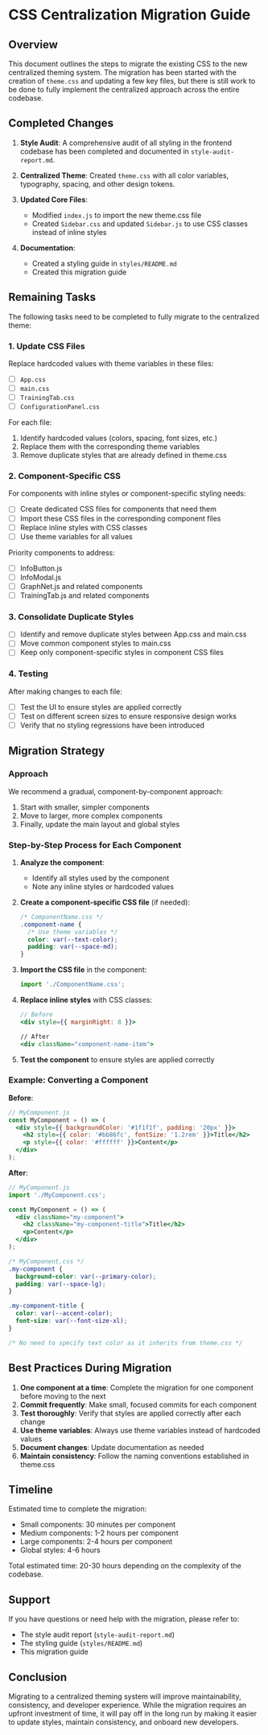 # CSS Centralization Migration Guide

## Overview

This document outlines the steps to migrate the existing CSS to the new centralized theming system. The migration has been started with the creation of `theme.css` and updating a few key files, but there is still work to be done to fully implement the centralized approach across the entire codebase.

## Completed Changes

1. **Style Audit**: A comprehensive audit of all styling in the frontend codebase has been completed and documented in `style-audit-report.md`.

2. **Centralized Theme**: Created `theme.css` with all color variables, typography, spacing, and other design tokens.

3. **Updated Core Files**:
   - Modified `index.js` to import the new theme.css file
   - Created `Sidebar.css` and updated `Sidebar.js` to use CSS classes instead of inline styles

4. **Documentation**:
   - Created a styling guide in `styles/README.md`
   - Created this migration guide

## Remaining Tasks

The following tasks need to be completed to fully migrate to the centralized theme:

### 1. Update CSS Files

Replace hardcoded values with theme variables in these files:

- [ ] `App.css`
- [ ] `main.css`
- [ ] `TrainingTab.css`
- [ ] `ConfigurationPanel.css`

For each file:
1. Identify hardcoded values (colors, spacing, font sizes, etc.)
2. Replace them with the corresponding theme variables
3. Remove duplicate styles that are already defined in theme.css

### 2. Component-Specific CSS

For components with inline styles or component-specific styling needs:

- [ ] Create dedicated CSS files for components that need them
- [ ] Import these CSS files in the corresponding component files
- [ ] Replace inline styles with CSS classes
- [ ] Use theme variables for all values

Priority components to address:
- [ ] InfoButton.js
- [ ] InfoModal.js
- [ ] GraphNet.js and related components
- [ ] TrainingTab.js and related components

### 3. Consolidate Duplicate Styles

- [ ] Identify and remove duplicate styles between App.css and main.css
- [ ] Move common component styles to main.css
- [ ] Keep only component-specific styles in component CSS files

### 4. Testing

After making changes to each file:

- [ ] Test the UI to ensure styles are applied correctly
- [ ] Test on different screen sizes to ensure responsive design works
- [ ] Verify that no styling regressions have been introduced

## Migration Strategy

### Approach

We recommend a gradual, component-by-component approach:

1. Start with smaller, simpler components
2. Move to larger, more complex components
3. Finally, update the main layout and global styles

### Step-by-Step Process for Each Component

1. **Analyze the component**:
   - Identify all styles used by the component
   - Note any inline styles or hardcoded values

2. **Create a component-specific CSS file** (if needed):
   ```css
   /* ComponentName.css */
   .component-name {
     /* Use theme variables */
     color: var(--text-color);
     padding: var(--space-md);
   }
   ```

3. **Import the CSS file** in the component:
   ```jsx
   import './ComponentName.css';
   ```

4. **Replace inline styles** with CSS classes:
   ```jsx
   // Before
   <div style={{ marginRight: 8 }}>

   // After
   <div className="component-name-item">
   ```

5. **Test the component** to ensure styles are applied correctly

### Example: Converting a Component

**Before**:
```jsx
// MyComponent.js
const MyComponent = () => (
  <div style={{ backgroundColor: '#1f1f1f', padding: '20px' }}>
    <h2 style={{ color: '#bb86fc', fontSize: '1.2rem' }}>Title</h2>
    <p style={{ color: '#ffffff' }}>Content</p>
  </div>
);
```

**After**:
```jsx
// MyComponent.js
import './MyComponent.css';

const MyComponent = () => (
  <div className="my-component">
    <h2 className="my-component-title">Title</h2>
    <p>Content</p>
  </div>
);
```

```css
/* MyComponent.css */
.my-component {
  background-color: var(--primary-color);
  padding: var(--space-lg);
}

.my-component-title {
  color: var(--accent-color);
  font-size: var(--font-size-xl);
}

/* No need to specify text color as it inherits from theme.css */
```

## Best Practices During Migration

1. **One component at a time**: Complete the migration for one component before moving to the next
2. **Commit frequently**: Make small, focused commits for each component
3. **Test thoroughly**: Verify that styles are applied correctly after each change
4. **Use theme variables**: Always use theme variables instead of hardcoded values
5. **Document changes**: Update documentation as needed
6. **Maintain consistency**: Follow the naming conventions established in theme.css

## Timeline

Estimated time to complete the migration:

- Small components: 30 minutes per component
- Medium components: 1-2 hours per component
- Large components: 2-4 hours per component
- Global styles: 4-6 hours

Total estimated time: 20-30 hours depending on the complexity of the codebase.

## Support

If you have questions or need help with the migration, please refer to:

- The style audit report (`style-audit-report.md`)
- The styling guide (`styles/README.md`)
- This migration guide

## Conclusion

Migrating to a centralized theming system will improve maintainability, consistency, and developer experience. While the migration requires an upfront investment of time, it will pay off in the long run by making it easier to update styles, maintain consistency, and onboard new developers.